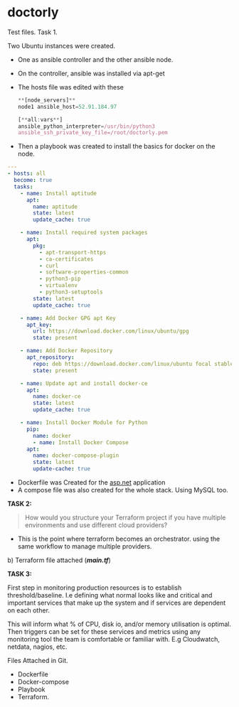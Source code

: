 # doctorly
Test files.
Task 1.

Two Ubuntu instances were created.

- One as ansible controller and the other ansible node.
- On the controller, ansible was installed via apt-get
- The hosts file was edited with these
    
    ```jsx
    **[node_servers]**
    node1 ansible_host=52.91.184.97
    
    [**all:vars**]
    ansible_python_interpreter=/usr/bin/python3
    ansible_ssh_private_key_file=/root/doctorly.pem
    ```
    
- Then a playbook was created to install the basics for docker on the node.

```yaml
---
- hosts: all
  become: true
  tasks:
    - name: Install aptitude
      apt:
        name: aptitude
        state: latest
        update_cache: true

    - name: Install required system packages
      apt:
        pkg:
          - apt-transport-https
          - ca-certificates
          - curl
          - software-properties-common
          - python3-pip
          - virtualenv
          - python3-setuptools
        state: latest
        update_cache: true

    - name: Add Docker GPG apt Key
      apt_key:
        url: https://download.docker.com/linux/ubuntu/gpg
        state: present

    - name: Add Docker Repository
      apt_repository:
        repo: deb https://download.docker.com/linux/ubuntu focal stable
        state: present

    - name: Update apt and install docker-ce
      apt:
        name: docker-ce
        state: latest
        update_cache: true

    - name: Install Docker Module for Python
      pip:
        name: docker
		- name: Install Docker Compose
      apt:
        name: docker-compose-plugin
        state: latest
        update-cache: true
```

- Dockerfile was Created for the [asp.net](http://asp.net) application
- A compose file was also created for the whole stack. Using MySQL too.

**TASK 2:**

> How would you structure your Terraform project if you have multiple environments
and use different cloud providers?
> 
- This is the point where terraform becomes an orchestrator. using the same workflow to manage multiple providers.

b) Terraform file attached (***main.tf***)

**TASK 3:**

First step in monitoring production resources is to establish threshold/baseline. I.e defining what normal looks like and critical and important services that make up the system and if services are dependent on each other. 

This will inform what % of CPU, disk io, and/or memory utilisation is optimal. Then triggers can be set for these services and metrics using any monitoring tool the team is comfortable or familiar with. E.g Cloudwatch, netdata, nagios, etc. 

Files Attached in Git.

- Dockerfile
- Docker-compose
- Playbook
- Terraform.
